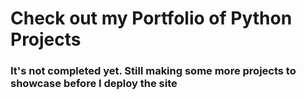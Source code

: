 # Check out my Portfolio of Python Projects

### It's not completed yet. Still making some more projects to showcase before I deploy the site
